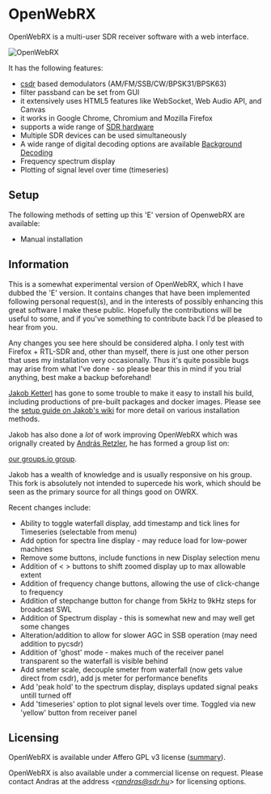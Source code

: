 OpenWebRX
=========

OpenWebRX is a multi-user SDR receiver software with a web interface. 

![OpenWebRX](https://github.com/eroyee/openwebrx_E/blob/develop/owrx_versionE_screenshot_with_ghost_june_11th_22.jpg)

It has the following features:

- [csdr](https://github.com/jketterl/csdr) based demodulators (AM/FM/SSB/CW/BPSK31/BPSK63)
- filter passband can be set from GUI
- it extensively uses HTML5 features like WebSocket, Web Audio API, and Canvas
- it works in Google Chrome, Chromium and Mozilla Firefox
- supports a wide range of [SDR hardware](https://github.com/jketterl/openwebrx/wiki/Supported-Hardware#sdr-devices)
- Multiple SDR devices can be used simultaneously
- A wide range of digital decoding options are available [Background Decoding](https://github.com/jketterl/openwebrx/wiki/Background-decoding)
- Frequency spectrum display
- Plotting of signal level over time (timeseries)

## Setup

The following methods of setting up this 'E' version of OpenwebRX are available:

- Manual installation

## Information

This is a somewhat experimental version of OpenWebRX, which I have dubbed the 'E' version. It contains changes that have been implemented following personal request(s), and in the interests of possibly enhancing this great software I make these public. Hopefully the contributions will be useful to some, and if you've something to contribute back I'd be pleased to hear from you. 

Any changes you see here should be considered alpha. I only test with Firefox + RTL-SDR and, other than myself, there is just one other person
that uses my installation very occasionally. Thus it's quite possible bugs may arise from what I've done - so please bear this in mind 
if you trial anything, best make a backup beforehand!

[Jakob Ketterl](https://github.com/jketterl/) has gone to some trouble to make it easy to install his build, including productions of pre-built packages and docker images. Please see the [setup guide on Jakob's wiki](https://github.com/jketterl/openwebrx/wiki/Setup-Guide) for more detail on various installation methods.

Jakob has also done a *lot* of work improving OpenWebRX which was orignally created by [András Retzler](https://github.com/ha7ilm), he has formed a group list on:

[our groups.io group](https://groups.io/g/openwebrx).

Jakob has a wealth of knowledge and is usually responsive on his group. This fork is absolutely not intended
to supercede his work, which should be seen as the primary source for all things good on OWRX. 

Recent changes include:

*  Ability to toggle waterfall display, add timestamp and tick lines for Timeseries (selectable from menu)
*  Add option for spectra line display - may reduce load for low-power machines
*  Remove some buttons, include functions in new Display selection menu
*  Addition of < > buttons to shift zoomed display up to max allowable extent
*  Addition of frequency change buttons, allowing the use of click-change to frequency
*  Addition of stepchange button for change from 5kHz to 9kHz steps for broadcast SWL
*  Addition of Spectrum display - this is somewhat new and may well get some changes 
*  Alteration/addition to allow for slower AGC in SSB operation (may need addition to pycsdr)
*  Addition of 'ghost' mode - makes much of the receiver panel transparent so the waterfall is visible behind
*  Add smeter scale, decouple smeter from waterfall (now gets value direct from csdr), add js meter for performance benefits
*  Add 'peak hold' to the spectrum display, displays updated signal peaks untill turned off
*  Add 'timeseries' option to plot signal levels over time. Toggled via new 'yellow' button from receiver panel

## Licensing

OpenWebRX is available under Affero GPL v3 license
([summary](https://tldrlegal.com/license/gnu-affero-general-public-license-v3-(agpl-3.0))).

OpenWebRX is also available under a commercial license on request. Please contact Andras at the address
*&lt;randras@sdr.hu&gt;* for licensing options. 
